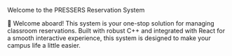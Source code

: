Welcome to the PRESSERS Reservation System

   

🏫 Welcome aboard! This system is your one-stop solution for managing classroom reservations. Built with robust C++ and integrated with React for a smooth interactive experience, this system is designed to make your campus life a little easier.

